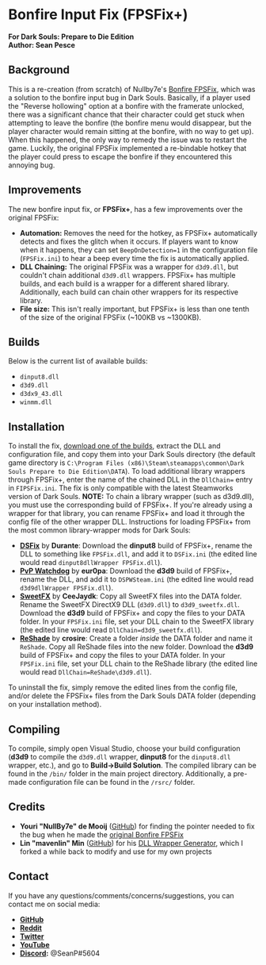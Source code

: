 # Bonfire Input Fix (FPSFix+)  
**For Dark Souls: Prepare to Die Edition**  
**Author: Sean Pesce**  


## Background  
This is a re-creation (from scratch) of Nullby7e's [Bonfire FPSFix](https://github.com/NullBy7e/FPSFix), which was a solution to the bonfire input bug in Dark Souls. Basically, if a player used the "Reverse hollowing" option at a bonfire with the framerate unlocked, there was a significant chance that their character could get stuck when attempting to leave the bonfire (the bonfire menu would disappear, but the player character would remain sitting at the bonfire, with no way to get up). When this happened, the only way to remedy the issue was to restart the game. Luckily, the original FPSFix implemented a re-bindable hotkey that the player could press to escape the bonfire if they encountered this annoying bug.  


## Improvements  
The new bonfire input fix, or **FPSFix+**, has a few improvements over the original FPSFix:  

*  **Automation:** Removes the need for the hotkey, as FPSFix+ automatically detects and fixes the glitch when it occurs. If players want to know when it happens, they can set `BeepOnDetection=1` in the configuration file (`FPSFix.ini`) to hear a beep every time the fix is automatically applied.  
*  **DLL Chaining:** The original FPSFix was a wrapper for `d3d9.dll`, but couldn't chain additional `d3d9.dll` wrappers. FPSFix+ has multiple builds, and each build is a wrapper for a different shared library. Additionally, each build can chain other wrappers for its respective library.  
*  **File size:** This isn't really important, but FPSFix+ is less than one tenth of the size of the original FPSFix (~100KB vs ~1300KB).  


## Builds  
Below is the current list of available builds:  

* `dinput8.dll`  
* `d3d9.dll`  
* `d3dx9_43.dll`  
* `winmm.dll`  


## Installation  
To install the fix, [download one of the builds](https://github.com/SeanPesce/FPSFix-Plus/releases), extract the DLL and configuration file, and copy them into your Dark Souls directory (the default game directory is `C:\Program Files (x86)\Steam\steamapps\common\Dark Souls Prepare to Die Edition\DATA`). To load additional library wrappers through FPSFix+, enter the name of the chained DLL in the `DllChain=` entry in `FIPSFix.ini`. The fix is only compatible with the latest Steamworks version of Dark Souls. **NOTE:** To chain a library wrapper (such as d3d9.dll), you must use the corresponding build of FPSFix+. If you're already using a wrapper for that library, you can rename FPSFix+ and load it through the config file of the other wrapper DLL. Instructions for loading FPSFix+ from the most common library-wrapper mods for Dark Souls:   

* **[DSFix](https://github.com/PeterTh/dsfix)** by **Durante**: Download the **dinput8** build of FPSFix+, rename the DLL to something like `FPSFix.dll`, and add it to `DSFix.ini` (the edited line would read `dinput8dllWrapper FPSFix.dll`).  
* **[PvP Watchdog](https://www.nexusmods.com/darksouls/mods/849/)** by **eur0pa**: Download the **d3d9** build of FPSFix+, rename the DLL, and add it to `DSPWSteam.ini` (the edited line would read `d3d9dllWrapper FPSFix.dll`).  
* **[SweetFX](https://www.nexusmods.com/darksouls/mods/144)** by **CeeJaydk**: Copy all SweetFX files into the DATA folder. Rename the SweetFX DirectX9 DLL (`d3d9.dll`) to `d3d9_sweetfx.dll`. Download the **d3d9** build of FPSFix+ and copy the files to your DATA folder. In your `FPSFix.ini` file, set your DLL chain to the SweetFX library (the edited line would read `DllChain=d3d9_sweetfx.dll`).  
* **[ReShade](https://github.com/crosire/reshade)** by **crosire**: Create a folder *inside* the DATA folder and name it `ReShade`. Copy all ReShade files into the new folder. Download the **d3d9** build of FPSFix+ and copy the files to your DATA folder. In your `FPSFix.ini` file, set your DLL chain to the ReShade library (the edited line would read `DllChain=ReShade\d3d9.dll`).   

To uninstall the fix, simply remove the edited lines from the config file, and/or delete the FPSFix+ files from the Dark Souls DATA folder (depending on your installation method).  


## Compiling  
To compile, simply open Visual Studio, choose your build configuration (**d3d9** to compile the `d3d9.dll` wrapper, **dinput8** for the `dinput8.dll` wrapper, etc.), and go to **Build->Build Solution**. The compiled library can be found in the `/bin/` folder in the main project directory. Additionally, a pre-made configuration file can be found in the `/rsrc/` folder.  


## Credits  

* **Youri "NullBy7e" de Mooij** ([GitHub](https://github.com/nullby7e)) for finding the pointer needed to fix the bug when he made the [original Bonfire FPSFix](https://github.com/NullBy7e/FPSFix)  
* **Lin "mavenlin" Min** ([GitHub](https://github.com/mavenlin)) for his [DLL Wrapper Generator](https://github.com/mavenlin/Dll_Wrapper_Gen), which I forked a while back to modify and use for my own projects  


## Contact  

If you have any questions/comments/concerns/suggestions, you can contact me on social media:  

* **[GitHub](https://github.com/SeanPesce)**  
* **[Reddit](https://reddit.com/u/SeanPesce/)**  
* **[Twitter](https://twitter.com/SeanPesce)**  
* **[YouTube](https://youtube.com/channel/UCgsMpXiR3PawqKM7MWLJGzQ)**  
* **[Discord](https://discordapp.com):** @SeanP#5604  

